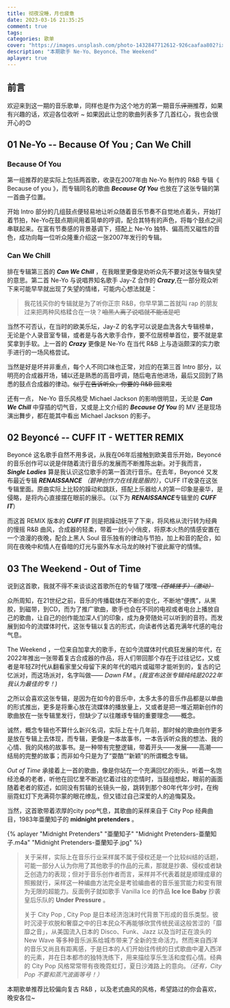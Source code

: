 ```yaml
---
title: 彻夜没睡，月也疲惫
date: 2023-03-16 21:35:25
comment: true
tags:
categories: 歌单
cover: "https://images.unsplash.com/photo-1432847712612-926caafaa802?ixlib=rb-4.0.3&ixid=MnwxMjA3fDB8MHxzZWFyY2h8NHx8Y2l0eSUyMGxpZ2h0fGVufDB8fDB8fA%3D%3D&auto=format&fit=crop&w=500&q=60"
description: "本期歌手 Ne-Yo、Beyoncé、The Weekend"
aplayer: true
---
```


## 前言

欢迎来到这一期的音乐歌单，同样也是作为这个地方的第一期音乐~~评测~~推荐，如果有兴趣的话，欢迎各位收听 ~ 如果因此让您的歌曲列表多了几首红心，我也会很开心的😊

## 01  Ne-Yo -- Because Of You ; Can We Chill

### Because Of You 

<link rel="stylesheet" href="/dist/APlayer.min.css">

<script src="/dist/APlayer.min.js"></script>

<div class="aplayer" data-id="1786865" data-server="netease" data-type="song"></div>

<script src="/dist/Meting.min.js"></script>


第一组推荐的是实际上包括两首歌，收录在2007年由 Ne-Yo 制作的 R&B 专辑《 Because of you 》，而专辑同名的歌曲 ***Because Of You*** 也放在了这张专辑的第一首曲子位置。

开始 Intro 部分的几组鼓点便轻易地让听众随着音乐节奏不自觉地点着头，开始打着节拍，Ne-Yo在鼓点期间用着简单的哼调，配合其特有的声色，将每个鼓点之间串联起来。在富有节奏感的背景基调下，搭配上 Ne-Yo 独特、偏高而又磁性的音色，成功向每一位听众隆重介绍这一张2007年发行的专辑。


### Can We Chill

<link rel="stylesheet" href="/dist/APlayer.min.css">
<script src="/dist/APlayer.min.js"></script>

<div class="aplayer" data-id="1786901" data-server="netease" data-type="song"></div>

<script src="/dist/Meting.min.js"></script>


排在专辑第三首的 ***Can We Chill*** ，在我眼里更像是劝听众先不要对这张专辑失望的意思。第二首 Ne-Yo 与说唱界知名歌手 Jay-Z 合作的 ***Crazy***,在一部分观众听下来可能早早就出现了失望的情绪，可能内心想法就是：


> 我花钱买你的专辑就是为了听你正宗 R&B，你早早第二首就叫 rap 的朋友过来把两种风格糅合在一块？~~咱黑人离了说唱就不能活是吧~~

<link rel="stylesheet" href="/dist/APlayer.min.css">

<script src="/dist/APlayer.min.js"></script>

<div class="aplayer" data-id="17470702" data-server="netease" data-type="song"></div>

<script src="/dist/Meting.min.js"></script>


当然不可否认，在当时的欧美乐坛，Jay-Z 的名字可以说是血洗各大专辑榜单，无论是个人录音室专辑，或者是与各大歌手合作，要不位居榜单首位，要不就是拿奖拿到手软。上一首的 ***Crazy*** 更像是 Ne-Yo 在当代 R&B 上与造诣颇深的实力歌手进行的一场风格尝试。

当然是好是坏并非重点，每个人不同口味也正常，对应的在第三首 Intro 部分，以明亮的合成器开场，辅以还是熟悉的高音哼调，随后电吉他进场，最后又回到了熟悉的鼓点合成器的律动。~~似乎在告诉听众，你要的 R&B 回来啦~~

还有一点， Ne-Yo 音乐风格受 Michael Jackson 的影响很明显，无论是 ***Can We Chill***  中穿插的切气音，又或是上文介绍的 ***Because Of You*** 的 MV 还是现场演出舞步，都在能其中看出 Michael Jackson 的影子。


## 02 Beyoncé -- CUFF IT - WETTER REMIX

<link rel="stylesheet" href="/dist/APlayer.min.css">

<script src="/dist/APlayer.min.js"></script>

<div class="aplayer" data-id="2021058606" data-server="netease" data-type="song"></div>

<script src="/dist/Meting.min.js"></script>


Beyoncé 这名歌手自然不用多说，从我在06年后接触到欧美音乐开始，Beyoncé 的音乐创作可以说是伴随着流行音乐的发展而不断推陈出新。对于我而言， ***Single Ladies*** 算是我认识这位歌手的第一首流行音乐。在去年，Beyoncé 又发布最近专辑 ***RENAISSANCE*** *（碧神创作力在线我是服的）*，CUFF IT收录在这张专辑里面。原曲实际上比较的躁动和跳跃，搭配上乐器给人的第一印象是豪华，是侵略，是将内心直接摆在眼前的展示。（以下为 ***RENAISSANCE***专辑里的 ***CUFF IT***）


<link rel="stylesheet" href="/dist/APlayer.min.css">
<script src="/dist/APlayer.min.js"></script>

<div class="aplayer" data-id="1967699186" data-server="netease" data-type="song"></div>

<script src="/dist/Meting.min.js"></script>


而这首 REMIX 版本的 ***CUFF IT***  则是把躁动抚平了下来，将风格从流行转为经典的慢摇 R&B 曲风，合成器的轻柔，带着一丝小小俏皮，将原本火热的情感安置在一个浪漫的夜晚，配合上黑人 Soul 音乐独有的律动与节拍，加上和音的配合，如同在夜晚中和情人在昏暗的灯光与窗外车水马龙的映衬下彼此厮守的情愫。


## 03 The Weekend - Out of Time

说到这首歌，我就不得不来谈谈这首歌所在的专辑了嘿嘿~~*（苍蝇搓手）（激动）*~~

<link rel="stylesheet" href="/dist/APlayer.min.css">

<script src="/dist/APlayer.min.js"></script>

<div class="aplayer" data-id="1909926104" data-server="netease" data-type="song"></div>

<script src="/dist/Meting.min.js"></script>


众所周知，在21世纪之前，音乐的传播载体在不断的变化，不断地“便携”，从黑胶，到磁带，到CD，而为了推广歌曲，歌手也会在不同的电视或者电台上播放自己的歌曲，让自己的创作能加深人们的印象，成为身旁随处可以听到的音符。而发展到如今的流媒体时代，这张专辑以复古的形式，向读者传达着充满年代感的电台气息。

The Weekend ，一位来自加拿大的歌手，在如今流媒体时代疯狂发展的年代，在2022年推出一张带着复古合成器的作品，将人们带回那个存在于过往记忆，又或者是年轻Z时代从翻看家里父母留下来的年代的唱片或磁带才能听到的，复古的记忆派对，而这场派对，名字叫做—— *Dawn FM* 。*(我宣布这张专辑纯纯是2022年我认为最佳的专！)*

之所以会喜欢这张专辑，是因为在如今的音乐中，太多太多的音乐作品都是以单曲的形式推出，更多是将重心放在流媒体的播放量上，又或者是把一堆近期新创作的歌曲放在一张专辑里发行，但缺少了以往雕琢专辑的重要理念——概念。

诚然，概念专辑也不算什么新兴名词，实际上在十几年前，那时候的歌曲创作更多是放在专辑上去体现，而专辑，更像是一本故事书，一本告诉听众我的想法、我的心情、我的风格的故事书。是一种带有完整逻辑，带着开头——发展——高潮——结局的完整的故事；而非如今只是为了“耍酷”“新颖”的所谓概念专辑。

*Out of Time* 承接着上一首的歌曲，像是你站在一个充满回忆的街头，听着一名饱经沧桑的老者，听他在回忆里不断追忆着过往的恋情时，当鼓组想起，眼前的画面随着老者的叙述，如同没有剪辑的长镜头一般，跳转到那个80年代年少时，在绚丽霓虹灯下充满荷尔蒙的眼花缭乱，但又错过自己深爱的人的追悔莫及。

当然，这首歌带着浓厚的city pop气息，其歌曲的采样来自于 City Pop 经典曲目，1983年亜蘭知子的 **midnight pretenders** 。

<link rel="stylesheet" href="/dist/APlayer.min.css">
<script src="/dist/APlayer.min.js"></script>

{% aplayer "Midnight Pretenders" "亜蘭知子" "Midnight Pretenders-亜蘭知子.m4a" "Midnight Pretenders-亜蘭知子.jpg"  %}

<script src="/dist/Meting.min.js"></script>

> 关于采样，实际上在音乐行业采样属不属于侵权还是一个比较纠结的话题，可能一部分人认为你用了其他歌手的作品的元素，那就是抄袭、侵权或者缺乏创造力的表现；但对于音乐创作者而言，采样并不代表着就是顺理成章的照搬就行，采样这一种编曲方法完全是考验编曲者的音乐鉴赏能力和变有限为无限的超能力。反面例子就如歌手 Vanilla Ice 的作品 **Ice Ice Baby** 抄袭皇后乐队的 **Under Pressure** 。
>
> 关于 City Pop , City Pop 是日本经济泡沫时代背景下形成的音乐类型。彼时沉浸于欢脱和奢靡之中的日本民众不再能够欣赏传统民谣这般苦涩的「靡靡之音」，从美国流入日本的 Disco、Funk、Jazz 以及当时正在浪头的 New Wave 等多种音乐派系给城市带来了全新的生命活力。然而来自西洋的音乐又尚且有距离感，于是日本的人们开始往传统的日式歌曲中灌入西洋的元素，并在日本都市的独特洗练下，用来描绘享乐生活和度假心情。经典的 City Pop 风格常常带有夜晚霓虹灯，夏日沙滩路上的意向。*（还有，City Pop 不要和蒸汽波画等号！）*

本期歌单推荐比较偏向复古 R&B ，以及老式曲风的风格，希望路过的你会喜欢，晚安各位~